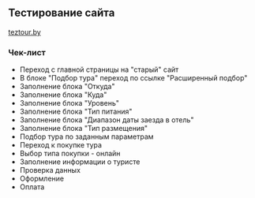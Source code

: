 ## **Тестирование сайта**

[teztour.by](https://www.teztour.by/)

### **Чек-лист**

* Переход с главной страницы на "старый" сайт
* В блоке "Подбор тура" переход по ссылке "Расширенный подбор"
* Заполнение блока "Откуда"
* Заполнение блока "Куда"
* Заполнение блока "Уровень"
* Заполнение блока "Тип питания"
* Заполнение блока "Диапазон даты заезда в отель"
* Заполнение блока "Тип размещения"
* Подбор тура по заданным параметрам
* Переход к покупке тура
* Выбор типа покупки - онлайн
* Заполнение информации о туристе
* Проверка данных
* Оформление
* Оплата



